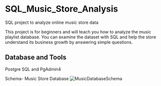 # SQL_Music_Store_Analysis

SQL project to analyze online music store data

This project is for beginners and will teach you how to analyze the music playlist database. You can examine the dataset with SQL and help the store understand its business growth by answering simple questions.

## Database and Tools
Postgre SQL and
PgAdmin4

Schema- Music Store Database
![MusicDatabaseSchema](https://github.com/nikhilvnair/SQL_Music_Store_Analysis/assets/158807864/d6360987-e0a2-4b1e-8100-cd4077ca13f0)
